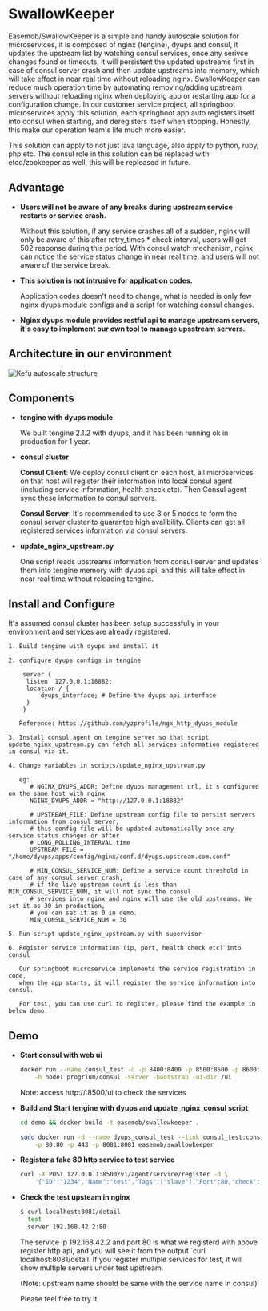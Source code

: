 # SwallowKeeper

Easemob/SwallowKeeper is a simple and handy autoscale solution for microservices, it is composed of nginx (tengine), dyups and consul, it updates the upstream list by watching consul services, once any serivce changes found or timeouts, it will persistent the updated upstreams first in case of consul server crash and then update upstreams into memory, which will take effect in near real time without reloading nginx. SwallowKeeper can reduce much operation time by automating removing/adding upstream servers without reloading nginx when deploying app or restarting app for a configuration change. In our customer service project, all springboot microservices apply this solution, each springboot app auto registers itself into consul when starting, and deregisters itself when stopping. Honestly, this make our operation team's life much more easier.

This solution can apply to not just java language, also apply to python, ruby, php etc. The consul role in this solution can be replaced with etcd/zookeeper as well, this will be repleased in future.

## Advantage

* __Users will not be aware of any breaks during upstream service restarts or service crash.__

  Without this solution, if any service crashes all of a sudden, nginx will only be aware of this after retry_times * check interval, users will get 502 response during this period. With consul watch mechanism, nginx can notice the service status change in near real time, and users will not aware of the service break.

* __This solution is not intrusive for application codes.__

  Application codes doesn't need to change, what is needed is only few nginx dyups module configs and a script for watching consul changes.

* __Nginx dyups module provides restful api to manage upstream servers, it's easy to implement our own tool to manage upsstream servers.__

## Architecture in our environment

  ![Kefu autoscale structure](https://github.com/easemob/SwallowKeeper/blob/master/images/dyups_consul_app.png)
  
  
## Components
* __tengine with dyups module__
 
  We built tengine 2.1.2 with dyups, and it has been running ok in production for 1 year.
* __consul cluster__
 
  __Consul Client__: We deploy consul client on each host, all microservices on that host will register their information into local consul agent (including service information, health check etc). Then Consul agent sync these information to consul servers.
    
  __Consul Server__: It's recommended to use 3 or 5 nodes to form the consul server cluster to guarantee high avalibility. Clients can get all registered services information via consul servers.
    
    
* __update_nginx_upstream.py__
 
  One script reads upstreams information from consul server and updates them into tengine memory with dyups api, and this will take effect in near real time without reloading tengine.

## Install and Configure
 
It's assumed consul cluster has been setup successfully in your environment and services are already registered.

```
1. Build tengine with dyups and install it

2. configure dyups configs in tengine
   
    server {
     listen  127.0.0.1:18882;
     location / {
         dyups_interface; # Define the dyups api interface
     }
    }
   
   Reference: https://github.com/yzprofile/ngx_http_dyups_module

3. Install consul agent on tengine server so that script update_nginx_upstream.py can fetch all services information registered in consul via it.

4. Change variables in scripts/update_nginx_upstream.py 

   eg:
      # NGINX_DYUPS_ADDR: Define dyups management url, it's configured on the same host with nginx
      NGINX_DYUPS_ADDR = "http://127.0.0.1:18882"
      
      # UPSTREAM_FILE: Define upstream config file to persist servers information from consul server, 
      # this config file will be updated automatically once any service status changes or after 
      # LONG_POLLING_INTERVAL time
      UPSTREAM_FILE = "/home/dyups/apps/config/nginx/conf.d/dyups.upstream.com.conf"

      # MIN_CONSUL_SERVICE_NUM: Define a service count threshold in case of any consul server crash, 
      # if the live upstream count is less than MIN_CONSUL_SERVICE_NUM, it will not sync the consul 
      # services into nginx and nginx will use the old upstreams. We set it as 30 in production, 
      # you can set it as 0 in demo.
      MIN_CONSUL_SERVICE_NUM = 30
     
5. Run script update_nginx_upstream.py with supervisor

6. Register service information (ip, port, health check etc) into consul

   Our springboot microservice implements the service registration in code,
   when the app starts, it will register the service information into consul.

   For test, you can use curl to register, please find the example in below demo.
```

## Demo

* __Start consul with web ui__

  ```sh
  docker run --name consul_test -d -p 8400:8400 -p 8500:8500 -p 8600:53/udp \
      -h node1 progrium/consul -server -bootstrap -ui-dir /ui
  ```

  Note: access http://<ip>:8500/ui to check the services

* __Build and Start tengine with dyups and update_nginx_consul script__

  ```sh
  cd demo && docker build -t easemob/swallowkeeper .

  sudo docker run -d --name dyups_consul_test --link consul_test:consul_test \
      -p 80:80 -p 443 -p 8081:8081 easemob/swallowkeeper
  ```
 
* __Register a fake 80 http service to test service__

  ```sh
  curl -X POST 127.0.0.1:8500/v1/agent/service/register -d \
      '{"ID":"1234","Name":"test","Tags":["slave"],"Port":80,"check":{"script":"echo 0", "interval": "10s"}}'
  ```

* __Check the test upsteam in nginx__

  ```sh
  $ curl localhost:8081/detail
    test
    server 192.168.42.2:80
  ```

  The service ip 192.168.42.2 and port 80 is what we registerd with above
  register http api, and you will see it from the output `curl
  localhost:8081/detail. If you register multiple services for test, it will
  show multiple servers under test upstream. 
  
  (Note: upstream name should be same with the service name in consul)`  

  Please feel free to try it.
